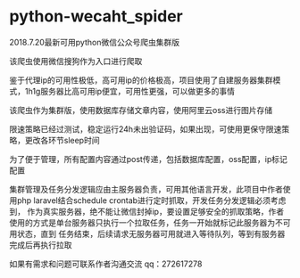 # python-wecaht_spider
2018.7.20最新可用python微信公众号爬虫集群版

该爬虫使用微信搜狗作为入口进行爬取

鉴于代理ip的可用性极低，高可用ip的价格极高，项目使用了自建服务器集群模式，1h1g服务器比高可用ip便宜，可用性更强，可以做更多的事情

该爬虫作为集群版，使用数据库存储文章内容，使用阿里云oss进行图片存储

限速策略已经过测试，稳定运行24h未出验证码，如果出现，可使用更保守限速策略，更改各环节sleep时间

为了便于管理，所有配置内容通过post传递，包括数据库配置，oss配置，ip标记配置

集群管理及任务分发逻辑应由主服务器负责，可用其他语言开发，此项目中作者使用php laravel结合schedule crontab进行定时抓取，开发任务分发逻辑必须考虑到，
作为真实服务器，绝不能让微信封掉ip，要设置足够安全的抓取策略，作者使用的方式是单台服务器只执行一个拉取任务，任务一开始就标记此服务器为不可用状态，直到
任务结束，后续请求无服务器可用就进入等待队列，等到有服务器完成后再执行拉取

如果有需求和问题可联系作者沟通交流 qq：272617278
